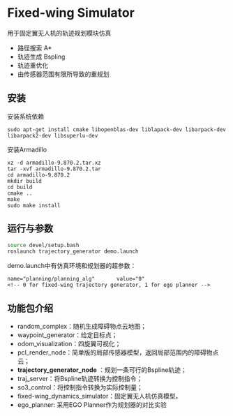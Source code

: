# Fixed-wing Simulator

用于固定翼无人机的轨迹规划模块仿真

* 路径搜索 A*
* 轨迹生成 Bspling
* 轨迹重优化
* 由传感器范围有限所导致的重规划

## 安装

安装系统依赖
```
sudo apt-get install cmake libopenblas-dev liblapack-dev libarpack-dev libarpack2-dev libsuperlu-dev
```

安装Armadillo
```
xz -d armadillo-9.870.2.tar.xz
tar -xvf armadillo-9.870.2.tar
cd armadillo-9.870.2
mkdir build
cd build
cmake ..
make
sudo make install
```
## 运行与参数
```bash
source devel/setup.bash
roslaunch trajectory_generator demo.launch
```
demo.launch中有仿真环境和规划器的超参数：
```
name="planning/planning_alg"       value="0"
<!-- 0 for fixed-wing trajectory generator, 1 for ego planner -->
```
## 功能包介绍

* random_complex：随机生成障碍物点云地图；
* waypoint_generator：给定目标点；
* odom_visualization：四旋翼可视化；
* pcl_render_node：简单版的局部传感器模型，返回局部范围内的障碍物点云；
* **trajectory_generator_node** ：规划一条可行的Bspline轨迹；
* traj_server：将Bspline轨迹转换为控制指令；
* so3_control：将控制指令转换为实际控制量；
* fixed-wing_dynamics_simulator：固定翼无人机仿真模型。
* ego_planner: 采用EGO Planner作为规划器的对比实验

